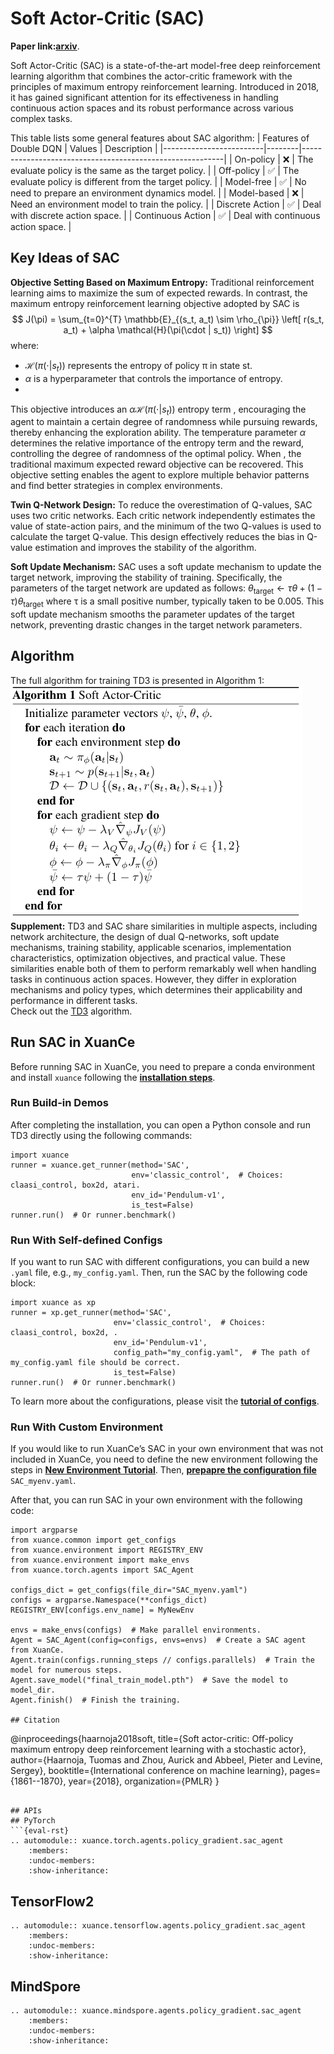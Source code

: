 # Soft Actor-Critic (SAC)
**Paper link:[arxiv](https://arxiv.org/abs/1802.09477)**.

Soft Actor-Critic (SAC) is a state-of-the-art model-free deep reinforcement learning algorithm that combines the actor-critic framework with the principles of maximum entropy reinforcement learning. Introduced in 2018, it has gained significant attention for its effectiveness in handling continuous action spaces and its robust performance across various complex tasks.

This table lists some general features about SAC algorithm:
| Features of Double DQN  | Values | Description                                              |
|-------------------------|--------|----------------------------------------------------------|
| On-policy               | ❌      | The evaluate policy is the same as the target policy.    |
| Off-policy              | ✅      | The evaluate policy is different from the target policy. |
| Model-free              | ✅      | No need to prepare an environment dynamics model.        |
| Model-based             | ❌      | Need an environment model to train the policy.           |
| Discrete Action         | ✅      | Deal with discrete action space.                         |
| Continuous Action       | ✅      | Deal with continuous action space.                       |

## Key Ideas of SAC
**Objective Setting Based on Maximum Entropy:**
Traditional reinforcement learning aims to maximize the sum of expected rewards. In contrast, the maximum entropy reinforcement learning objective adopted by SAC is
$$
J(\pi) = \sum_{t=0}^{T} \mathbb{E}_{(s_t, a_t) \sim \rho_{\pi}} \left[ r(s_t, a_t) + \alpha \mathcal{H}(\pi(\cdot | s_t)) \right]
$$
where:
+ $\mathcal{H}(π(⋅|s_t))$ represents the entropy of policy π in state st.
+ $α$ is a hyperparameter that controls the importance of entropy.
+ 
This objective introduces an $\alpha\mathcal{H}(π(⋅|s_t))$ entropy term , encouraging the agent to maintain a certain degree of randomness while pursuing rewards, thereby enhancing the exploration ability. The temperature parameter $\alpha$ determines the relative importance of the entropy term and the reward, controlling the degree of randomness of the optimal policy. When , the traditional maximum expected reward objective can be recovered. This objective setting enables the agent to explore multiple behavior patterns and find better strategies in complex environments.

**Twin Q-Network Design:**
To reduce the overestimation of Q-values, SAC uses two critic networks. Each critic network independently estimates the value of state-action pairs, and the minimum of the two Q-values is used to calculate the target Q-value. This design effectively reduces the bias in Q-value estimation and improves the stability of the algorithm.

**Soft Update Mechanism:**
SAC uses a soft update mechanism to update the target network, improving the stability of training. Specifically, the parameters of the target network are updated as follows:
$\theta_{\text{target}} \leftarrow \tau \theta + (1 - \tau) \theta_{\text{target}}$
where τ is a small positive number, typically taken to be 0.005. This soft update mechanism smooths the parameter updates of the target network, preventing drastic changes in the target network parameters.

## Algorithm
The full algorithm for training TD3 is presented in Algorithm 1:
![链接网址](./../../../../_static/figures/pseucodes/pseucode-SAC.png)  
**Supplement:** TD3 and SAC share similarities in multiple aspects, including network architecture, the design of dual Q-networks, soft update mechanisms, training stability, applicable scenarios, implementation characteristics, optimization objectives, and practical value. These similarities enable both of them to perform remarkably well when handling tasks in continuous action spaces. However, they differ in exploration mechanisms and policy types, which determines their applicability and performance in different tasks.  
Check out the [TD3](./td3_agent.md)   algorithm.

## Run SAC in XuanCe
Before running SAC in XuanCe, you need to prepare a conda environment and install ```xuance``` following the
 [**installation steps**](./../../../usage/installation.rst#install-xuance).
### Run Build-in Demos
After completing the installation, you can open a Python console and run TD3 directly using the following commands:
```
import xuance
runner = xuance.get_runner(method='SAC',
                           env='classic_control',  # Choices: claasi_control, box2d, atari.
                           env_id='Pendulum-v1', 
                           is_test=False)
runner.run()  # Or runner.benchmark()
```
### Run With Self-defined Configs
If you want to run SAC with different configurations, you can build a new ```.yaml``` file, e.g., 
```my_config.yaml```. Then, run the SAC by the following code block:
```
import xuance as xp
runner = xp.get_runner(method='SAC',
                       env='classic_control',  # Choices: claasi_control, box2d, .
                       env_id='Pendulum-v1',  
                       config_path="my_config.yaml",  # The path of my_config.yaml file should be correct.
                       is_test=False)
runner.run()  # Or runner.benchmark()
```
To learn more about the configurations, please visit the
 [**tutorial of configs**](./../../configs/configuration_examples.rst).
### Run With Custom Environment
If you would like to run XuanCe’s SAC in your own environment that was not included in XuanCe, you need to 
define the new environment following the steps in 
 [**New Environment Tutorial**](./../../../usage/new_envs.rst).
Then, [**prepapre the configuration file**](./../../../usage/new_envs.rst#step-2-create-the-config-file-and-read-the-configurations) 
   ```SAC_myenv.yaml```.

After that, you can run SAC in your own environment with the following code:
```
import argparse
from xuance.common import get_configs
from xuance.environment import REGISTRY_ENV
from xuance.environment import make_envs
from xuance.torch.agents import SAC_Agent

configs_dict = get_configs(file_dir="SAC_myenv.yaml")
configs = argparse.Namespace(**configs_dict)
REGISTRY_ENV[configs.env_name] = MyNewEnv

envs = make_envs(configs)  # Make parallel environments.
Agent = SAC_Agent(config=configs, envs=envs)  # Create a SAC agent from XuanCe.
Agent.train(configs.running_steps // configs.parallels)  # Train the model for numerous steps.
Agent.save_model("final_train_model.pth")  # Save the model to model_dir.
Agent.finish()  # Finish the training.

## Citation
```
@inproceedings{haarnoja2018soft,
  title={Soft actor-critic: Off-policy maximum entropy deep reinforcement learning with a stochastic actor},
  author={Haarnoja, Tuomas and Zhou, Aurick and Abbeel, Pieter and Levine, Sergey},
  booktitle={International conference on machine learning},
  pages={1861--1870},
  year={2018},
  organization={PMLR}
}
```

## APIs
## PyTorch
```{eval-rst}
.. automodule:: xuance.torch.agents.policy_gradient.sac_agent
    :members:
    :undoc-members:
    :show-inheritance:
```
## TensorFlow2
```{eval-rst}
.. automodule:: xuance.tensorflow.agents.policy_gradient.sac_agent
    :members:
    :undoc-members:
    :show-inheritance:
```
## MindSpore
```{eval-rst}
.. automodule:: xuance.mindspore.agents.policy_gradient.sac_agent
    :members:
    :undoc-members:
    :show-inheritance:
```

